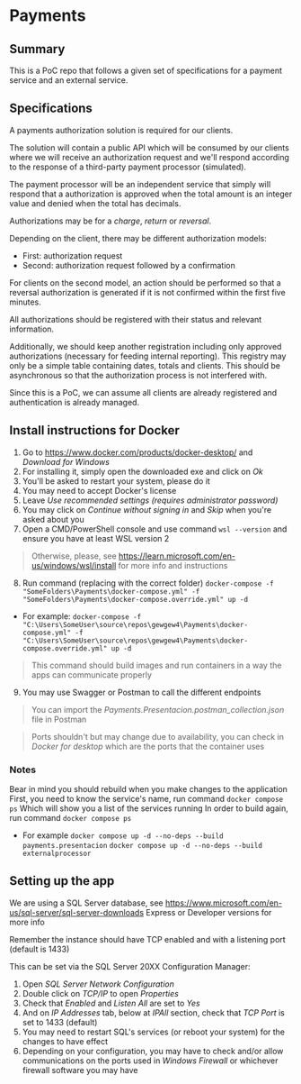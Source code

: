 # Payments

## Summary
This is a PoC repo that follows a given set of specifications for a payment service and an external service.

## Specifications
A payments authorization solution is required for our clients.

The solution will contain a public API which will be consumed by our clients where we will receive an authorization request and we'll respond according to the response of a third-party payment processor (simulated).

The payment processor will be an independent service that simply will respond that a authorization is approved when the total amount is an integer value and denied when the total has decimals.

Authorizations may be for a *charge*, *return* or *reversal*.

Depending on the client, there may be different authorization models:
- First: authorization request
- Second: authorization request followed by a confirmation

For clients on the second model, an action should be performed so that a reversal authorization is generated if it is not confirmed within the first five minutes.

All authorizations should be registered with their status and relevant information.

Additionally, we should keep another registration including only approved authorizations (necessary for feeding internal reporting). This registry may only be a simple table containing dates, totals and clients. This should be asynchronous so that the authorization process is not interfered with.

Since this is a PoC, we can assume all clients are already registered and authentication is already managed.

## Install instructions for Docker

1. Go to https://www.docker.com/products/docker-desktop/ and *Download for Windows*
2. For installing it, simply open the downloaded exe and click on *Ok*
3. You'll be asked to restart your system, please do it
4. You may need to accept Docker's license
5. Leave *Use recommended settings (requires administrator password)*
6. You may click on *Continue without signing in* and *Skip* when you're asked about you
7. Open a CMD/PowerShell console and use command `wsl --version` and ensure you have at least WSL version 2
> Otherwise, please, see https://learn.microsoft.com/en-us/windows/wsl/install for more info and instructions

8. Run command (replacing with the correct folder)
`docker-compose -f "SomeFolders\Payments\docker-compose.yml" -f "SomeFolders\Payments\docker-compose.override.yml" up -d`
- For example: `docker-compose -f "C:\Users\SomeUser\source\repos\gewgew4\Payments\docker-compose.yml" -f "C:\Users\SomeUser\source\repos\gewgew4\Payments\docker-compose.override.yml" up -d`
> This command should build images and run containers in a way the apps can communicate properly

9. You may use Swagger or Postman to call the different endpoints
> You can import the *Payments.Presentacion.postman_collection.json* file in Postman

> Ports shouldn't but may change due to availability, you can check in *Docker for desktop* which are the ports that the container uses

### Notes
Bear in mind you should rebuild when you make changes to the application
First, you need to know the service's name, run command
`docker compose ps`
Which will show you a list of the services running
In order to build again, run command
`docker compose ps`
- For example
`docker compose up -d --no-deps --build payments.presentacion`
`docker compose up -d --no-deps --build externalprocessor`

## Setting up the app
We are using a SQL Server database, see https://www.microsoft.com/en-us/sql-server/sql-server-downloads Express or Developer versions for more info

Remember the instance should have TCP enabled and with a listening port (default is 1433)

This can be set via the SQL Server 20XX Configuration Manager:
1. Open *SQL Server Network Configuration*
2. Double click on *TCP/IP* to open *Properties*
3. Check that *Enabled* and *Listen All* are set to *Yes*
4. And on *IP Addresses* tab, below at *IPAll* section, check that *TCP Port* is set to 1433 (default)
5. You may need to restart SQL's services (or reboot your system) for the changes to have effect
6. Depending on your configuration, you may have to check and/or allow communications on the ports used in *Windows Firewall* or whichever firewall software you may have
